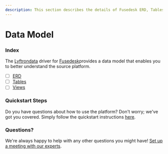 ```yaml
---
description: This section describes the details of Fusedesk ERD, Tables, and Views.
---
```


# Data Model

### Index

The  [Lyftrondata](https://www.lyftrondata.com/) driver for [Fusedesk](None)provides a data model that enables you to better understand the source platform.

* [ ] [ERD](../../../business-analytics/fusedesk/data-model/erd.md)
* [ ] [Tables](../../../business-analytics/fusedesk/data-model/tables.md)
* [ ] [Views](../../../business-analytics/fusedesk/data-model/views.md)

### Quickstart Steps

Do you have questions about how to use the platform? Don't worry; we've got you covered. Simply follow the quickstart instructions [here](../../../business-analytics/fusedesk/quickstart-steps.md).

### Questions? <a href="#questions" id="questions"></a>

We're always happy to help with any other questions you might have! [Set up a meeting with our experts](https://www.lyftrondata.com/book-a-meeting/).

